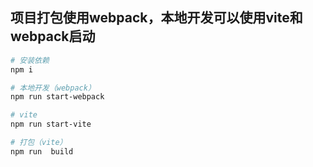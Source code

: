 ## 项目打包使用webpack，本地开发可以使用vite和webpack启动

``` bash
# 安装依赖
npm i

# 本地开发（webpack）
npm run start-webpack

# vite
npm run start-vite

# 打包（vite）
npm run  build


```